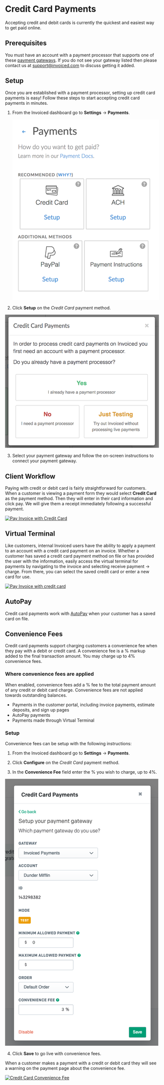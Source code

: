 # Credit Card Payments

Accepting credit and debit cards is currently the quickest and easiest way to get paid online.

## Prerequisites

You must have an account with a payment processor that supports one of these [payment gateways](gateways). If you do not see your gateway listed then please contact us at [support@invoiced.com](mailto:support@invoiced.com) to discuss getting it added.

## Setup

Once you are established with a payment processor, setting up credit card payments is easy! Follow these steps to start accepting credit card payments in minutes.

1. From the Invoiced dashboard go to **Settings** &rarr; **Payments**.

   [![Payment Settings](../img/payment-settings.png)](../img/payment-settings.png)

2. Click **Setup** on the *Credit Card* payment method.

  [![Credit Card Payments Setup](../img/credit-card-payment-setup.png)](../img/credit-card-payment-setup.png)

3. Select your payment gateway and follow the on-screen instructions to connect your payment gateway.

## Client Workflow

Paying with credit or debit card is fairly straightforward for customers. When a customer is viewing a payment form they would select **Credit Card** as the payment method. Then they will enter in their card information and click pay. We will give them a receipt immediately following a successful payment.

[![Pay Invoice with Credit Card](/docs/img/pay-invoice-credit-card.png)](/docs/img/pay-invoice-credit-card.png)

## Virtual Terminal

Like customers, internal Invoiced users have the ability to apply a payment to an account with a credit card payment on an invoice. Whether a customer has saved a credit card payment method on file or has provided the user with the information, easily access the virtual terminal for payments by navigating to the invoice and selecting receive payment -> charge. From there, you can select the saved credit card or enter a new card for use.

[![Pay Invoice with credit card](/docs/img/card-terminal-payment.gif)](/card-terminal-payment.gif)

## AutoPay

Credit card payments work with [AutoPay](/docs/payments/autopay) when your customer has a saved card on file.

## Convenience Fees

Credit card payments support charging customers a convenience fee when they pay with a debit or credit card. A convenience fee is a % markup added to the final transaction amount. You may charge up to 4% convenience fees.

### Where convenience fees are applied
When enabled, convenience fees add a % fee to the total payment amount of any credit or debit card charge. Convenience fees are not applied towards outstanding balances.
- Payments in the customer portal, including invoice payments, estimate deposits, and sign up pages
- AutoPay payments
- Payments made through Virtual Terminal

### Setup

Convenience fees can be setup with the following instructions:

1. From the Invoiced dashboard go to **Settings** &rarr; **Payments**.

2. Click **Configure** on the *Credit Card* payment method.

3. In the **Convenience Fee** field enter the % you wish to charge, up to 4%.

  [![Convenience Fee Setup](../img/convenience-fee-setup.png)](../img/convenience-fee-setup.png)

4. Click **Save** to go live with convenience fees.

When a customer makes a payment with a credit or debit card they will see a warning on the payment page about the convenience fee.

[![Credit Card Convenience Fee](/docs/img/credit-card-convenience-fee.png)](/docs/img/credit-card-convenience-fee.png)